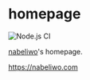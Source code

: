 # homepage

![Node.js CI](https://github.com/nabeliwo/homepage/workflows/Node.js%20CI/badge.svg)

[nabeliwo](https://twitter.com/nabeliwo)'s homepage.

https://nabeliwo.com
